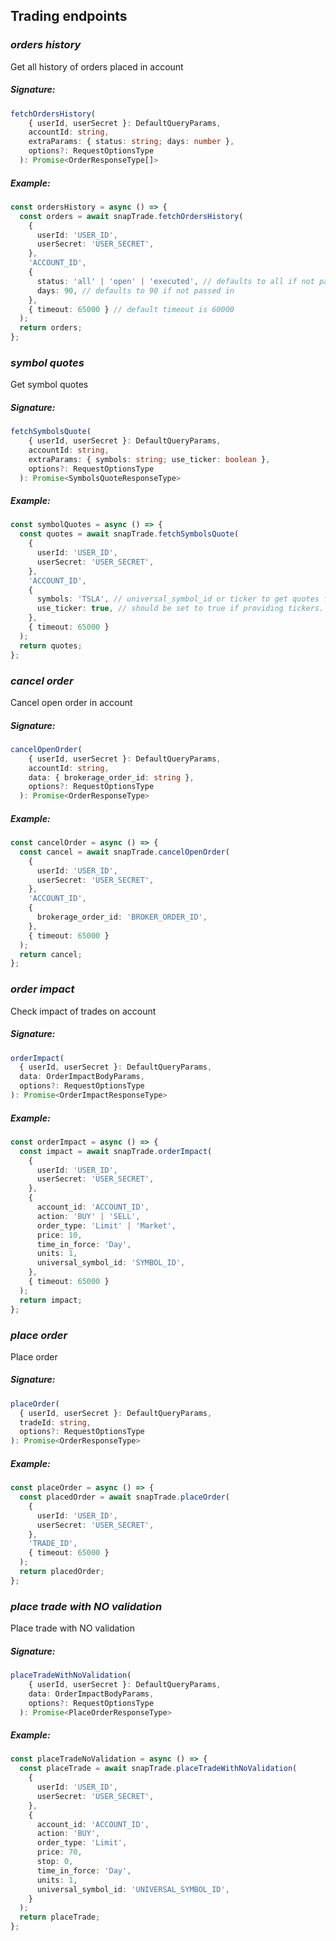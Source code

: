 ## Trading endpoints

### _orders history_

Get all history of orders placed in account

##### Signature:

```typescript
fetchOrdersHistory(
    { userId, userSecret }: DefaultQueryParams,
    accountId: string,
    extraParams: { status: string; days: number },
    options?: RequestOptionsType
  ): Promise<OrderResponseType[]>
```

##### Example:

```typescript
const ordersHistory = async () => {
  const orders = await snapTrade.fetchOrdersHistory(
    {
      userId: 'USER_ID',
      userSecret: 'USER_SECRET',
    },
    'ACCOUNT_ID',
    {
      status: 'all' | 'open' | 'executed', // defaults to all if not passed in
      days: 90, // defaults to 90 if not passed in
    },
    { timeout: 65000 } // default timeout is 60000
  );
  return orders;
};
```

### _symbol quotes_

Get symbol quotes

##### Signature:

```typescript
fetchSymbolsQuote(
    { userId, userSecret }: DefaultQueryParams,
    accountId: string,
    extraParams: { symbols: string; use_ticker: boolean },
    options?: RequestOptionsType
  ): Promise<SymbolsQuoteResponseType>
```

##### Example:

```typescript
const symbolQuotes = async () => {
  const quotes = await snapTrade.fetchSymbolsQuote(
    {
      userId: 'USER_ID',
      userSecret: 'USER_SECRET',
    },
    'ACCOUNT_ID',
    {
      symbols: 'TSLA', // universal_symbol_id or ticker to get quotes for.
      use_ticker: true, // should be set to true if providing tickers.
    },
    { timeout: 65000 }
  );
  return quotes;
};
```

### _cancel order_

Cancel open order in account

##### Signature:

```typescript
cancelOpenOrder(
    { userId, userSecret }: DefaultQueryParams,
    accountId: string,
    data: { brokerage_order_id: string },
    options?: RequestOptionsType
  ): Promise<OrderResponseType>
```

##### Example:

```typescript
const cancelOrder = async () => {
  const cancel = await snapTrade.cancelOpenOrder(
    {
      userId: 'USER_ID',
      userSecret: 'USER_SECRET',
    },
    'ACCOUNT_ID',
    {
      brokerage_order_id: 'BROKER_ORDER_ID',
    },
    { timeout: 65000 }
  );
  return cancel;
};
```

### _order impact_

Check impact of trades on account

##### Signature:

```typescript
orderImpact(
  { userId, userSecret }: DefaultQueryParams,
  data: OrderImpactBodyParams,
  options?: RequestOptionsType
): Promise<OrderImpactResponseType>
```

##### Example:

```typescript
const orderImpact = async () => {
  const impact = await snapTrade.orderImpact(
    {
      userId: 'USER_ID',
      userSecret: 'USER_SECRET',
    },
    {
      account_id: 'ACCOUNT_ID',
      action: 'BUY' | 'SELL',
      order_type: 'Limit' | 'Market',
      price: 10,
      time_in_force: 'Day',
      units: 1,
      universal_symbol_id: 'SYMBOL_ID',
    },
    { timeout: 65000 }
  );
  return impact;
};
```

### _place order_

Place order

##### Signature:

```typescript
placeOrder(
  { userId, userSecret }: DefaultQueryParams,
  tradeId: string,
  options?: RequestOptionsType
): Promise<OrderResponseType>
```

##### Example:

```typescript
const placeOrder = async () => {
  const placedOrder = await snapTrade.placeOrder(
    {
      userId: 'USER_ID',
      userSecret: 'USER_SECRET',
    },
    'TRADE_ID',
    { timeout: 65000 }
  );
  return placedOrder;
};
```

### _place trade with NO validation_

Place trade with NO validation

##### Signature:

```typescript
placeTradeWithNoValidation(
    { userId, userSecret }: DefaultQueryParams,
    data: OrderImpactBodyParams,
    options?: RequestOptionsType
  ): Promise<PlaceOrderResponseType>
```

##### Example:

```typescript
const placeTradeNoValidation = async () => {
  const placeTrade = await snapTrade.placeTradeWithNoValidation(
    {
      userId: 'USER_ID',
      userSecret: 'USER_SECRET',
    },
    {
      account_id: 'ACCOUNT_ID',
      action: 'BUY',
      order_type: 'Limit',
      price: 70,
      stop: 0,
      time_in_force: 'Day',
      units: 1,
      universal_symbol_id: 'UNIVERSAL_SYMBOL_ID',
    }
  );
  return placeTrade;
};
```
